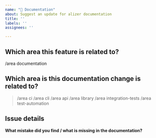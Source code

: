 ```yaml
---
name: "📖 Documentation"
about: Suggest an update for alizer documentation
title: ''
labels: ''
assignees: ''

---
```


## Which area this feature is related to?

/area documentation

## Which area is this documentation change is related to?

<!--
    Uncomment appropriate `/area` lines, and delete the rest.
    For example, `> /area api` would simply become: `/area api`
-->

> /area ci
> /area cli
> /area api
> /area library
> /area integration-tests
> /area test-automation

## Issue details

<!--
  Provide a clear and concise description of the changes you are suggesting
-->

**What mistake did you find / what is missing in the documentation?**
